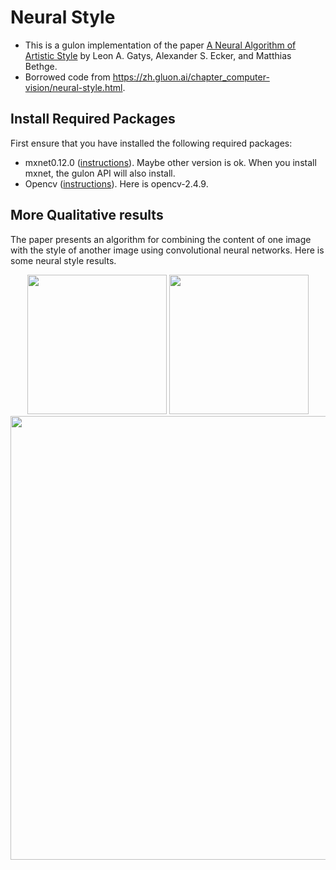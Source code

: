 # Neural Style
* This is a gulon implementation of the paper [A Neural Algorithm of Artistic Style](http://arxiv.org/abs/1508.06576)
by Leon A. Gatys, Alexander S. Ecker, and Matthias Bethge.
* Borrowed code from https://zh.gluon.ai/chapter_computer-vision/neural-style.html.

## Install Required Packages
First ensure that you have installed the following required packages:
* mxnet0.12.0 ([instructions](http://mxnet.incubator.apache.org/install/index.html)). Maybe other version is ok. When you install mxnet, the gulon API will also install.
* Opencv ([instructions](https://github.com/opencv/opencv)). Here is opencv-2.4.9.

## More Qualitative results
The paper presents an algorithm for combining the content of one image with the style of another image using
convolutional neural networks. Here is some neural style results.

<div align="center">
 <img src="https://drive.google.com/file/d/11TXR-ZtjQB_Z6ozUFyUlrhKnSzEhs5kk/view?usp=sharing" height="223px">
 <img src="https://drive.google.com/open?id=1jzTgWuuFXsvbglkfIPfMrJ1IeoaQvb62" height="223px">
 <img src="https://github.com/ly-atdawn/Neural-Style/results/hoovertowernight_starry_night_lr-0.1.png" width="710px">
</div>
